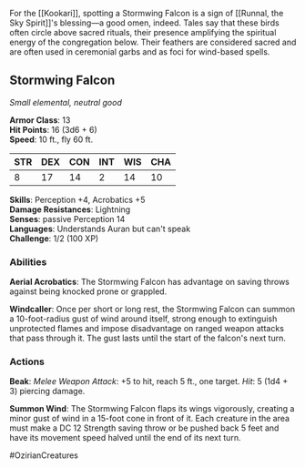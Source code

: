 For the [[Kookari]], spotting a Stormwing Falcon is a sign of [[Runnal, the Sky Spirit]]'s blessing—a good omen, indeed. Tales say that these birds often circle above sacred rituals, their presence amplifying the spiritual energy of the congregation below. Their feathers are considered sacred and are often used in ceremonial garbs and as foci for wind-based spells.

## Stormwing Falcon

_Small elemental, neutral good_

**Armor Class**: 13  
**Hit Points**: 16 (3d6 + 6)  
**Speed**: 10 ft., fly 60 ft.

|STR|DEX|CON|INT|WIS|CHA|
|---|---|---|---|---|---|
|8|17|14|2|14|10|

**Skills**: Perception +4, Acrobatics +5  
**Damage Resistances**: Lightning  
**Senses**: passive Perception 14  
**Languages**: Understands Auran but can't speak  
**Challenge**: 1/2 (100 XP)

### Abilities

**Aerial Acrobatics**: The Stormwing Falcon has advantage on saving throws against being knocked prone or grappled.

**Windcaller**: Once per short or long rest, the Stormwing Falcon can summon a 10-foot-radius gust of wind around itself, strong enough to extinguish unprotected flames and impose disadvantage on ranged weapon attacks that pass through it. The gust lasts until the start of the falcon's next turn.

### Actions

**Beak**: _Melee Weapon Attack_: +5 to hit, reach 5 ft., one target. _Hit_: 5 (1d4 + 3) piercing damage.

**Summon Wind**: The Stormwing Falcon flaps its wings vigorously, creating a minor gust of wind in a 15-foot cone in front of it. Each creature in the area must make a DC 12 Strength saving throw or be pushed back 5 feet and have its movement speed halved until the end of its next turn.

#OzirianCreatures 